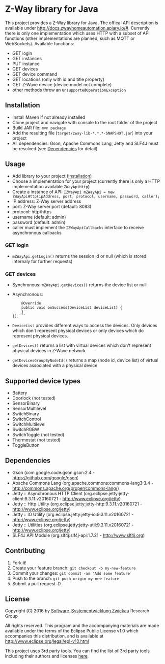 # Z-Way library for Java

This project provides a Z-Way library for Java. The offical API description is available under http://docs.zwayhomeautomation.apiary.io/#. Currently there is only one implementation which uses HTTP with a subset of API functions (other implementations are planned, such as MQTT or WebSockets). Available functions:

- GET login
- GET instances
- PUT instance
- GET devices
- GET device command
- GET locations (only with id and title property)
- GET Z-Wave device (device model not complete)
- other methods throw an `UnsupportedOperationException`

## Installation

- Install Maven if not already installed
- Clone project and navigate with console to the root folder of the project
- Build JAR file: `mvn package`
- Add the resulting file (`target/zway-lib-*.*.*-SNAPSHOT.jar`) into your project
- All dependencies: Gson, Apache Commons Lang, Jetty and SLF4J must be resolved (see [Dependencies](#dependencies) for detail)

## Usage

- Add library to your project ([Installation](#installation))
- Choose a implementation for your project (currently there is only a HTTP implementation available `ZWayApiHttp`)
- Create a instance of API: `IZWayApi mZWayApi = new ZWayApiHttp(ipAddress, port, protocol, username, password, caller);`
 - IP address: Z-Way server address
 - port: Z-Way server port (default: 8083)
 - protocol: http/https
 - username (default: admin)
 - password (default: admin)
 - caller must implement the `IZWayApiCallbacks` interface to receive asynchronous callbacks

### GET login
- `mZWayApi.getLogin()` returns the session id or null (which is stored internaly for further requests)

### GET devices

- Synchronous: ```mZWayApi.getDevices()``` returns the device list or null
- Asynchronous:

    ```getDevices(new IZWayCallback<DeviceList>() {
        @Override
        public void onSuccess(DeviceList deviceList) {
        }
    });```
- `DeviceList` provides different ways to access the devices. Only devices which don't represent physical devices or only devices which do represent physical devices.
 - `getDevices()` returns a list with virtual devices which don't represent physical devices in Z-Wave network
 - `getDevicesGroupByNodeId()` returns a map (node id, device list) of virtual devices associated with a physical device

## Supported device types

- Battery
- Doorlock (not tested)
- SensorBinary
- SensorMultilevel
- SwitchBinary
- SwitchControl
- SwitchMultilevel
- SwitchRGBW
- SwitchToggle (not tested)
- Thermostat (not tested)
- ToggleButton

## Dependencies

- Gson (com.google.code.gson:gson:2.4 - https://github.com/google/gson)
- Apache Commons Lang (org.apache.commons:commons-lang3:3.4 - http://commons.apache.org/proper/commons-lang/)
- Jetty :: Asynchronous HTTP Client (org.eclipse.jetty:jetty-client:9.3.11.v20160721 - http://www.eclipse.org/jetty)
- Jetty :: Http Utility (org.eclipse.jetty:jetty-http:9.3.11.v20160721 - http://www.eclipse.org/jetty)
- Jetty :: IO Utility (org.eclipse.jetty:jetty-io:9.3.11.v20160721 - http://www.eclipse.org/jetty)
- Jetty :: Utilities (org.eclipse.jetty:jetty-util:9.3.11.v20160721 - http://www.eclipse.org/jetty)
- SLF4J API Module (org.slf4j:slf4j-api:1.7.21 - http://www.slf4j.org)

## Contributing

1. Fork it!
2. Create your feature branch: `git checkout -b my-new-feature`
3. Commit your changes: `git commit -am 'Add some feature'`
4. Push to the branch: `git push origin my-new-feature`
5. Submit a pull request :D

## License

Copyright (C) 2016 by [Software-Systementwicklung Zwickau](http://www.software-systementwicklung.de/) Research Group

All rights reserved. This program and the accompanying materials
are made available under the terms of the Eclipse Public License v1.0
which accompanies this distribution, and is available at
http://www.eclipse.org/legal/epl-v10.html

This project uses 3rd party tools. You can find the list of 3rd party tools including their authors and licenses [here](LICENSE-3RD-PARTY.txt).
